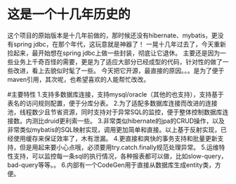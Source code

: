 # 这是一个十几年历史的
这个项目的原始版本是十几年前做的，那时候还没有hibernate、mybatis，更没有spring jdbc，在那个年代，这玩意就是神器了！
一晃十几年过去了，今天重新捡起来，最开始想在spring jdbc上做一些封装，彻底让它退休。
主要还是因为一些业务上千奇百怪的需要，更是为了适应大部分已经成型的代码，针对性的做了一些改进，看上去貌似时髦了一些。
今天把它开源，最直接的原因。。。是为了便于maven引用，其次呢，也希望喜欢的人能帮忙改改。

#主要特性
1.支持多数据库连接，支持mysql/oracle（其他的也支持），支持基于表名的访问规则配置，便于分库分表。
2.为了适配多数据库连接而改进的连接池，线程数少且节省资源，同时支持对于异常SQL的监控，便于整体控制数据库连接数。内测比druid更利索一些。
3.非常类似hibernate的jpa的CRUD操作，以及非常类似mybatis的SQL映射实现，调用更加简单和直接。以上基于反射实现，已经使用缓存来保证效率了，木有泄漏。
4.更直接和爽快的事务支持和批量更新支持，但是用起来要小心点哦，必须要用try.catch.finally规范处理异常。
5.运维特性支持，可以监控每一条sql的执行情况，各种报表都可以做，比如slow-query，bad-query等等。。
6.内部有一个CodeGen用于直接从数据库生成entity类，方便。